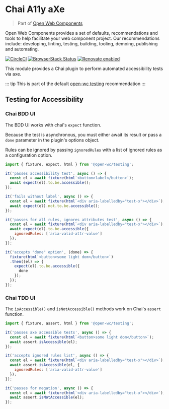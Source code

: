 # Chai A11y aXe

> Part of [Open Web Components](https://github.com/open-wc/open-wc/)

Open Web Components provides a set of defaults, recommendations and tools to help facilitate your web component project. Our recommendations include: developing, linting, testing, building, tooling, demoing, publishing and automating.

[![CircleCI](https://circleci.com/gh/open-wc/open-wc.svg?style=shield)](https://circleci.com/gh/open-wc/open-wc)
[![BrowserStack Status](https://www.browserstack.com/automate/badge.svg?badge_key=M2UrSFVRang2OWNuZXlWSlhVc3FUVlJtTDkxMnp6eGFDb2pNakl4bGxnbz0tLUE5RjhCU0NUT1ZWa0NuQ3MySFFWWnc9PQ==--86f7fac07cdbd01dd2b26ae84dc6c8ca49e45b50)](https://www.browserstack.com/automate/public-build/M2UrSFVRang2OWNuZXlWSlhVc3FUVlJtTDkxMnp6eGFDb2pNakl4bGxnbz0tLUE5RjhCU0NUT1ZWa0NuQ3MySFFWWnc9PQ==--86f7fac07cdbd01dd2b26ae84dc6c8ca49e45b50)
[![Renovate enabled](https://img.shields.io/badge/renovate-enabled-brightgreen.svg)](https://renovatebot.com/)

This module provides a Chai plugin to perform automated accessibility tests via axe.

::: tip
This is part of the default [open-wc testing](https://open-wc.org/testing/) recommendation
:::

## Testing for Accessibility

### Chai BDD UI

The BDD UI works with chai's `expect` function.

Because the test is asynchronous, you must either await its result or pass a `done` parameter in the plugin's options object.

Rules can be ignored by passing `ignoredRules` with a list of ignored rules as a configuration option.

```js
import { fixture, expect, html } from '@open-wc/testing';

it('passes accessibility test', async () => {
  const el = await fixture(html`<button>label</button>`);
  await expect(el).to.be.accessible();
});

it('fails without label', async () => {
  const el = await fixture(html`<div aria-labelledby="test-x"></div>`);
  await expect(el).not.to.be.accessible();
});

it('passes for all rules, ignores attributes test', async () => {
  const el = await fixture(html`<div aria-labelledby="test-x"></div>`);
  await expect(el).to.be.accessible({
    ignoredRules: ['aria-valid-attr-value']
  });
});

it('accepts "done" option', (done) => {
  fixture(html`<button>some light dom</button>`)
  .then((el) => {
    expect(el).to.be.accessible({
      done
    });
  });
});
```

### Chai TDD UI

The `isAccessible()` and `isNotAccessible()` methods work on Chai's `assert` function.

```js
import { fixture, assert, html } from '@open-wc/testing';

it('passes axe accessible tests', async () => {
  const el = await fixture(html`<button>some light dom</button>`);
  await assert.isAccessible(el);
});

it('accepts ignored rules list', async () => {
  const el = await fixture(html`<div aria-labelledby="test-x"></div>`);
  await assert.isAccessible(el, {
    ignoredRules: ['aria-valid-attr-value']
  });
});

it('passes for negation', async () => {
  const el = await fixture(html`<div aria-labelledby="test-x"></div>`);
  await assert.isNotAccessible(el);
});
```

<script>
  export default {
    mounted() {
      const editLink = document.querySelector('.edit-link a');
      if (editLink) {
        const url = editLink.href;
        editLink.href = url.substr(0, url.indexOf('/master/')) + '/master/packages/chai-a11y-axe/README.md';
      }
    }
  }
</script>
